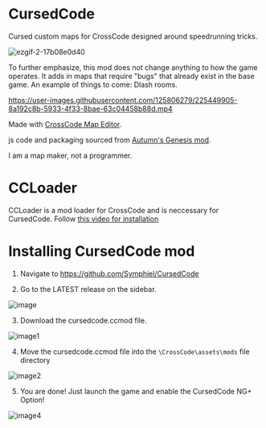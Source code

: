 # CursedCode
Cursed custom maps for CrossCode designed around speedrunning tricks. 

![ezgif-2-17b08e0d40](https://user-images.githubusercontent.com/125806279/225466211-51cab1b7-ac3e-409f-8d9f-a53ff5e4a512.gif)

To further emphasize, this mod does not change anything to how the game operates. It adds in maps that require "bugs" that already exist in the base game. An example of things to come: Dlash rooms.

https://user-images.githubusercontent.com/125806279/225449905-8a192c8b-5933-4f33-8bae-63c04458b88d.mp4

Made with [CrossCode Map Editor](https://github.com/CCDirectLink/crosscode-map-editor).

js code and packaging sourced from [Autumn's Genesis mod](https://github.com/Hsifnus/autumns-genesis).

I am a map maker, not a programmer.

# CCLoader
CCLoader is a mod loader for CrossCode and is neccessary for CursedCode. Follow [this video for installation](https://www.youtube.com/watch?v=kY3_C2D2gDA)

# Installing CursedCode mod

1. Navigate to https://github.com/Symphiel/CursedCode

2. Go to the LATEST release on the sidebar.

![image](https://user-images.githubusercontent.com/125806279/225468763-85aa24cc-0adb-4cdb-99eb-fbe4e86d8e2e.png)

3. Download the cursedcode.ccmod file.

![image1](https://user-images.githubusercontent.com/125806279/225469235-d3c05566-3aab-485b-8e82-4c8dbc38d32b.png)

4. Move the cursedcode.ccmod file into the `\CrossCode\assets\mods` file directory

![image2](https://user-images.githubusercontent.com/125806279/225469504-708da7f9-9069-4b42-aa31-b86cedc27fc6.png)

5. You are done! Just launch the game and enable the CursedCode NG+ Option!

![image4](https://user-images.githubusercontent.com/125806279/225469653-8a4dd519-e57e-45f9-b97a-a35d98846def.png)

